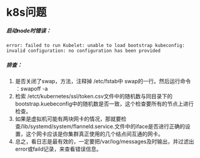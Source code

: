 # k8s问题

##### 启动node时错误：
```
error: failed to run Kubelet: unable to load bootstrap kubeconfig: invalid configuration: no configuration has been provided 
```

##### 排查：
1. 是否关闭了swap，方法，注释掉 /etc/fstab中 swap的一行。然后运行命令 ：swapoff -a
2. 检索 /etct/kubernetes/ssl/token.csv文件中的随机数与同目录下的bootstrap.kuebeconfig中的随机数是否一致，这个检查要所有的节点上进行检查。
3. 如果是虚拟机可能有两块网卡的情况，那就要检查/lib/systemd/system/flanneld.service.文件中的iface是否进行正确的设置，这个网卡应该是你集群真正使用的几个结点间互通的网卡。
4. 总之，看日志是最有效的，一定要把/var/log/messages及时输出，并过滤出error或faild记录，来查看错误信息。